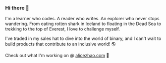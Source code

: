 ### Hi there 👋

I'm a learner who codes. A reader who writes. An explorer who never stops wandering. From eating rotten shark in Iceland to floating in the Dead Sea to trekking to the top of Everest, I love to challenge myself.

I've traded in my sales hat to dive into the world of binary, and I can't wait to build products that contribute to an inclusive world! 🌎

Check out what I'm working on @ [alicezhao.com](alicezhao.com) 🌱

<!--
**alicelovescake/alicelovescake** is a ✨ _special_ ✨ repository because its `README.md` (this file) appears on your GitHub profile.

Here are some ideas to get you started:

- 🔭 I’m currently working on ...
- 🌱 I’m currently learning ...
- 👯 I’m looking to collaborate on ...
- 🤔 I’m looking for help with ...
- 💬 Ask me about ...
- 📫 How to reach me: ...
- 😄 Pronouns: ...
- ⚡ Fun fact: ...
-->
